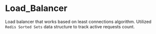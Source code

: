 # Load_Balancer
Load balancer that works based on least connections algorithm. Utilized `Redis Sorted Sets` data structure to track active requests count.
